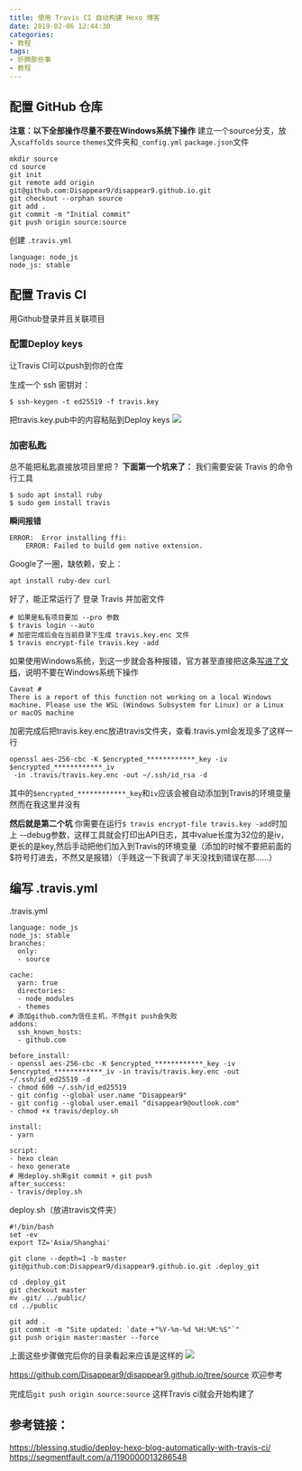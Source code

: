 ```yaml
---
title: 使用 Travis CI 自动构建 Hexo 博客
date: 2019-02-06 12:44:30
categories:
- 教程
tags:
- 折腾那些事
- 教程
---
```


## 配置 GitHub 仓库
**注意：以下全部操作尽量不要在Windows系统下操作**
建立一个source分支，放入`scaffolds` `source` `themes`文件夹和`_config.yml` `package.json`文件
```
mkdir source
cd source
git init
git remote add origin git@github.com:Disappear9/disappear9.github.io.git
git checkout --orphan source
git add .
git commit -m "Initial commit"
git push origin source:source
```
创建 `.travis.yml`
```
language: node_js
node_js: stable
```
## 配置 Travis CI
用Github登录并且关联项目

### 配置Deploy keys
让Travis CI可以push到你的仓库
<!--more-->
生成一个 ssh 密钥对：
```
$ ssh-keygen -t ed25519 -f travis.key
```
把travis.key.pub中的内容粘贴到Deploy keys
![](/pictures/Travis-CI-HEXO/Deploykeys.png)

### 加密私匙
总不能把私匙直接放项目里把？
**下面第一个坑来了：**
我们需要安装 Travis 的命令行工具
```
$ sudo apt install ruby
$ sudo gem install travis
```

**瞬间报错**
```
ERROR:  Error installing ffi:
    ERROR: Failed to build gem native extension.
```
Google了一圈，缺依赖，安上：
```
apt install ruby-dev curl
```
好了，能正常运行了
登录 Travis 并加密文件
```
# 如果是私有项目要加 --pro 参数
$ travis login --auto
# 加密完成后会在当前目录下生成 travis.key.enc 文件
$ travis encrypt-file travis.key -add
```
如果使用Windows系统，到这一步就会各种报错，官方甚至直接把这条[写进了文档](https://docs.travis-ci.com/user/encrypting-files/#caveat)，说明不要在Windows系统下操作
```
Caveat #
There is a report of this function not working on a local Windows machine. Please use the WSL (Windows Subsystem for Linux) or a Linux or macOS machine
```
加密完成后把travis.key.enc放进travis文件夹，查看.travis.yml会发现多了这样一行
```
openssl aes-256-cbc -K $encrypted_************_key -iv $encrypted_************_iv 
 -in .travis/travis.key.enc -out ~/.ssh/id_rsa -d
```
其中的`$encrypted_************_key`和`iv`应该会被自动添加到Travis的环境变量
然而在我这里并没有

**然后就是第二个坑**
你需要在运行`$ travis encrypt-file travis.key -add`时加上 --debug参数，这样工具就会打印出API日志，其中value长度为32位的是iv，更长的是key,然后手动把他们加入到Travis的环境变量（添加的时候不要把前面的$符号打进去，不然又是报错）（手贱这一下我调了半天没找到错误在那......）

## 编写 .travis.yml
.travis.yml
```
language: node_js
node_js: stable
branches:
  only:
  - source

cache:
  yarn: true
  directories:
  - node_modules
  - themes
# 添加github.com为信任主机，不然git push会失败
addons:
  ssh_known_hosts:
  - github.com

before_install:
- openssl aes-256-cbc -K $encrypted_************_key -iv $encrypted_************_iv -in travis/travis.key.enc -out ~/.ssh/id_ed25519 -d
- chmod 600 ~/.ssh/id_ed25519
- git config --global user.name "Disappear9"
- git config --global user.email "disappear9@outlook.com"
- chmod +x travis/deploy.sh

install:
- yarn

script:
- hexo clean
- hexo generate
# 用deploy.sh来git commit + git push
after_success:
- travis/deploy.sh
```
deploy.sh（放进travis文件夹）
```
#!/bin/bash
set -ev
export TZ='Asia/Shanghai'

git clone --depth=1 -b master git@github.com:Disappear9/disappear9.github.io.git .deploy_git

cd .deploy_git
git checkout master
mv .git/ ../public/
cd ../public

git add .
git commit -m "Site updated: `date +"%Y-%m-%d %H:%M:%S"`"
git push origin master:master --force
```
上面这些步骤做完后你的目录看起来应该是这样的
![](/pictures/Travis-CI-HEXO/finish.png)

https://github.com/Disappear9/disappear9.github.io/tree/source
欢迎参考

完成后`git push origin source:source` 这样Travis ci就会开始构建了


## 参考链接：
https://blessing.studio/deploy-hexo-blog-automatically-with-travis-ci/
https://segmentfault.com/a/1190000013286548
